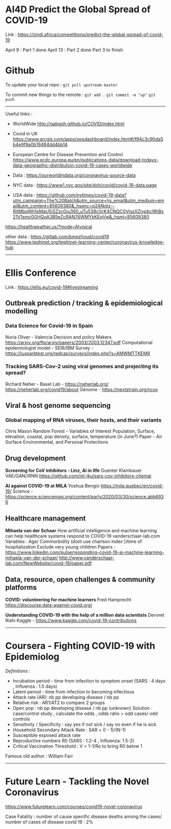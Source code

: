 # AI4D Predict the Global Spread of COVID-19

Link : https://zindi.africa/competitions/predict-the-global-spread-of-covid-19


April 9 :
Part 1 done
April 13 :
Part 2 done
Part 3 to finish 




# Github 

To update your local repo :
```git pull upstream master```

To commit new things to the remote : 
```git add .```
```git commit -m "up"```
```git push```


-------------------------------------------------------------------------------------------------------------------------------------

Useful links :
- WorldWide
http://gabgoh.github.io/COVID/index.html

- Covid in UK
https://www.arcgis.com/apps/opsdashboard/index.html#/f94c3c90da5b4e9f9a0b19484dd4bb14

- European Centre for Disease Prevention and Control
https://www.ecdc.europa.eu/en/publications-data/download-todays-data-geographic-distribution-covid-19-cases-worldwide

- Data : https://ourworldindata.org/coronavirus-source-data

- NYC data :
https://www1.nyc.gov/site/doh/covid/covid-19-data.page

- USA data :
https://github.com/nytimes/covid-19-data?utm_campaign=The%20Batch&utm_source=hs_email&utm_medium=email&utm_content=85609380&_hsenc=p2ANqtz--RitMbqWh1eMaU5iSZzcGiu360_uTu538cGrK4CNQC0VissXZivpbcl9hBs21V1smc0GHQoA3B5eZcRAN76WMYkKEqVw&_hsmi=85609380

https://healthweather.us/?mode=Atypical

other data : https://gitlab.com/kmezhoud/covid19
https://www.tephinet.org/tephinet-learning-center/coronavirus-knowledge-hub

-------------------------------------------------------------------------------------------------------------------------------------

# Ellis Conference

Link : https://ellis.eu/covid-19#livestreaming

## Outbreak prediction / tracking & epidemiological modelling

### Data Science for Covid-19 in Spain
Nuria Oliver - Valencia
Decision and policy Makers
https://arxiv.org/ftp/arxiv/papers/2003/2003.12347.pdf
Computational epidemiologist model - SEIR/IBM
Survey - https://luxparktest.org/redcap/surveys/index.php?s=AMWMTTKEM8


### Tracking SARS-Cov-2 using viral genomes and projecting its spread?
Richard Neher - Basel
Lab - https://neherlab.org/
https://neherlab.org/covid19/about
Genome - https://nextstrain.org/ncov

## Viral & host genome sequencing

### Global mapping of RNA viruses, their hosts, and their variants
Chris Mason
Random Forest - Variables of Interest
Population, Surface, elevation, coastal, pop density, surface, temperature (in June?)
Paper -  Air Surface Environmental, and Personal Protections  
 
## Drug development

**Screening for CoV inhibitors - Linz, Ai in lIfe**
Guenter Klambauer 
VAE/GAN//RNN
https://github.com/ml-jku/sars-cov-inhibitors-chemai


**AI against COVID-19 at MILA**
Yoshua Bengio
https://mila.quebec/en/covid-19/
Science - 
https://science.sciencemag.org/content/early/2020/03/30/science.abb6936

 ## Healthcare management
 
**Mihaela van der Schaar**
 How artificial intelligence and machine learning can help healthcare systems respond to COVID-19
 vanderschaar-lab.com
 Variables : Age/ Commorbidity (dont use charlson index )/time of hospitalization 
 Exclude very young children 
 Papers :
 https://www.linkedin.com/pulse/responding-covid-19-ai-machine-learning-mihaela-van-der-schaar/
 http://www.vanderschaar-lab.com/NewWebsite/covid-19/paper.pdf

## Data, resource, open challenges & community platforms 

**COVID: volunteering for machine learners** 
Fred Hamprecht 
https://discourse.data-against-covid.org/


**Understanding COVID-19 with the help of a million data scientists**
Devvret Rishi 
Kaggle - https://www.kaggle.com/covid-19-contributions

-------------------------------------------------------------------------------------------------------------------------------------

# Coursera - Fighting COVID-19 with Epidemiolog 

*Definitions* :
- Incubation period - time from infection to symptom onset  (SARS : 4 days , Influenza : 1.5 days)
- Latent period -  time from infection to becoming infectious 
- Attack rate (AR): nb pp developing disease / nb pp
- Relative risk : AR1/AT2 to compare 2 groups 
- Open pop : nb pp developing disease / nb pp (unknown)
 Solution : case/control study , calculate the odds , odds ratio = odd cases/ odd controls
- Sensitivity / Specificity : say yes if not sick / say no even if he is sick 
- Household Secondary Attack Rate : SAR = (I - 1)/(N-1)
- Susceptible exposed attack rate 
 - Reproductive numbers R0 (SARS : 1.2-4 , Influenza: 1.5-2)
 - Critical Vaccination Threshold : V = 1-1/Ro to bring R0 below 1 
 
Famous old author : William Farr


-------------------------------------------------------------------------------------------------------------------------------------

# Future Learn - Tackling the Novel Coronavirus

https://www.futurelearn.com/courses/covid19-novel-coronavirus

Case Fatality : number of cause specific disease deaths among the cases/ number of cases of disease
covid 19 : 2%


   
